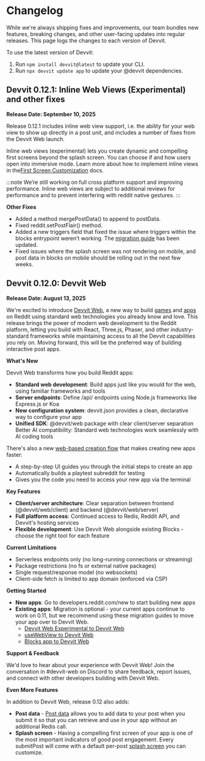 # Changelog

While we're always shipping fixes and improvements, our team bundles new features, breaking changes, and other user-facing updates into regular releases. This page logs the changes to each version of Devvit.

To use the latest version of Devvit:

1. Run `npm install devvit@latest` to update your CLI.
2. Run `npx devvit update app` to update your @devvit dependencies.

## Devvit 0.12.1: Inline Web Views (Experimental) and other fixes

**Release Date: September 10, 2025**

Release 0.12.1 includes inline web view support, i.e. the ability for your web view to show up directly in a post unit, and includes a number of fixes from the Devvit Web launch.

Inline web views (experimental) lets you create dynamic and compelling first screens beyond the splash screen. You can choose if and how users open into immersive mode. Learn more about how to implement inline views in the[First Screen Customization](./capabilities/interactive-posts/first_screen_customization.md) docs.

:::note
We’re still working on full cross platform support and improving performance. Inline web views are subject to additional reviews for performance and to prevent interfering with reddit native gestures.
:::

**Other Fixes**

- Added a method mergePostData() to append to postData.
- Fixed reddit.setPostFlair() method.
- Added a new triggers field that fixed the issue where triggers within the blocks entrypoint weren’t working. The [migration guide](./guides/migrate/devvit-singleton.md) has been updated.
- Fixed issues where the splash screen was not rendering on mobile, and post data in blocks on mobile should be rolling out in the next few weeks.

## Devvit 0.12.0: Devvit Web

**Release Date: August 13, 2025**

We're excited to introduce [Devvit Web](./capabilities/devvit-web/devvit_web_overview.mdx), a new way to build [games](./quickstart/quickstart.md) and [apps](./quickstart/quickstart-mod-tool.md) on Reddit using standard web technologies you already know and love. This release brings the power of modern web development to the Reddit platform, letting you build with React, Three.js, Phaser, and other industry-standard frameworks while maintaining access to all the Devvit capabilities you rely on. Moving forward, this will be the preferred way of building interactive post apps.

**What's New**

Devvit Web transforms how you build Reddit apps:

- **Standard web development**: Build apps just like you would for the web, using familiar frameworks and tools
- **Server endpoints**: Define /api/ endpoints using Node.js frameworks like Express.js or Koa
- **New configuration system**: devvit.json provides a clean, declarative way to configure your app
- **Unified SDK**: @devvit/web package with clear client/server separation
  Better AI compatibility: Standard web technologies work seamlessly with AI coding tools

There's also a new [web-based creation flow](https://developers.reddit.com/new/) that makes creating new apps faster:

- A step-by-step UI guides you through the initial steps to create an app
- Automatically builds a playtest subreddit for testing
- Gives you the code you need to access your new app via the terminal

**Key Features**

- **Client/server architecture**: Clear separation between frontend (@devvit/web/client) and backend (@devvit/web/server)
- **Full platform access**: Continued access to Redis, Reddit API, and Devvit's hosting services
- **Flexible development**: Use Devvit Web alongside existing Blocks - choose the right tool for each feature

**Current Limitations**

- Serverless endpoints only (no long-running connections or streaming)
- Package restrictions (no fs or external native packages)
- Single request/response model (no websockets)
- Client-side fetch is limited to app domain (enforced via CSP)

**Getting Started**

- **New apps**: Go to developers.reddit.com/new to start building new apps
- **Existing apps**: Migration is optional - your current apps continue to work on 0.11, but we recommend using these migration guides to move your app over to Devvit Web.
  - [Devvit Web Experimental to Devvit Web](./guides/migrate/devvit-web-experimental.md)
  - [useWebView to Devvit Web](./guides/migrate/inline-web-view.md)
  - [Blocks app to Devvit Web](./guides/migrate/devvit-singleton.md)

**Support & Feedback**

We'd love to hear about your experience with Devvit Web! Join the conversation in #devvit-web on Discord to share feedback, report issues, and connect with other developers building with Devvit Web.

**Even More Features**

In addition to Devvit Web, release 0.12 also adds:

- **Post data** - [Post data](./capabilities/server/post-data.mdx) allows you to add data to your post when you submit it so that you can retrieve and use in your app without an additional Redis call.
- **Splash screen** - Having a compelling first screen of your app is one of the most important indicators of good post engagement. Every submitPost will come with a default per-post [splash screen](./capabilities/server/splash-screen.mdx) you can customize.
